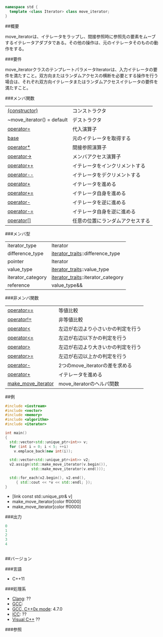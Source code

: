 ```cpp
namespace std {
  template <class Iterator> class move_iterator;
}
```

##概要

move_iteratorは、イテレータをラップし、間接参照時に参照先の要素をムーブするイテレータアダプタである。その他の操作は、元のイテレータそのものの動作をする。

###要件

move_iteratorクラスのテンプレートパラメータIteratorは、入力イテレータの要件を満たすこと。双方向またはランダムアクセスの横断を必要とする操作を行う場合は、それぞれ双方向イテレータまたはランダムアクセスイテレータの要件を満たすこと。

###メンバ関数

| | |
|-------------------------------------------------------------------------------------------------------------------|--------------------------------------------------|
| [(constructor)](https://sites.google.com/site/cpprefjp/reference/iterator/move_iterator/move_iterator) | コンストラクタ |
| ~move_iterator() = default | デストラクタ |
| [operator=](https://sites.google.com/site/cpprefjp/reference/iterator/move_iterator/op_assign) | 代入演算子 |
| [base](https://sites.google.com/site/cpprefjp/reference/iterator/move_iterator/base) | 元のイテレータを取得する |
| [operator*](https://sites.google.com/site/cpprefjp/reference/iterator/move_iterator/op_deref) | 間接参照演算子 |
| [operator->](https://sites.google.com/site/cpprefjp/reference/iterator/move_iterator/op_arrow) | メンバアクセス演算子 |
| [operator++](https://sites.google.com/site/cpprefjp/reference/iterator/move_iterator/op_increment) | イテレータをインクリメントする |
| [operator--](https://sites.google.com/site/cpprefjp/reference/iterator/move_iterator/op_decrement) | イテレータをデクリメントする |
| [operator+](https://sites.google.com/site/cpprefjp/reference/iterator/move_iterator/op_plus) | イテレータを進める |
| [operator+=](https://sites.google.com/site/cpprefjp/reference/iterator/move_iterator/op_plus_assign) | イテレータ自身を進める |
| [operator-](https://sites.google.com/site/cpprefjp/reference/iterator/move_iterator/op_minus) | イテレータを逆に進める |
| [operator-=](https://sites.google.com/site/cpprefjp/reference/iterator/move_iterator/op_minus_assign) | イテレータ自身を逆に進める |
| [operator[]](https://sites.google.com/site/cpprefjp/reference/iterator/move_iterator/op_at) | 任意の位置にランダムアクセスする |

###メンバ型

| | |
|-------------------|--------------------------------------------------------------------------------------------------------------------------------------|
| iterator_type | Iterator |
| difference_type | [iterator_traits](https://sites.google.com/site/cpprefjp/reference/iterator/iterator_traits)<Iterator>::difference_type |
| pointer | Iterator |
| value_type | [iterator_traits](https://sites.google.com/site/cpprefjp/reference/iterator/iterator_traits)<Iterator>::value_type |
| iterator_category | [iterator_traits](https://sites.google.com/site/cpprefjp/reference/iterator/iterator_traits)<Iterator>::iterator_category |
| reference | value_type&& |

###非メンバ関数

| | |
|-----------------------------------------------------------------------------------------------------------------------------|-----------------------------------------------------|
| [operator==](https://sites.google.com/site/cpprefjp/reference/iterator/move_iterator/op_equal) | 等値比較 |
| [operator!=](https://sites.google.com/site/cpprefjp/reference/iterator/move_iterator/op_not_equal) | 非等値比較 |
| [operator<](https://sites.google.com/site/cpprefjp/reference/iterator/move_iterator/op_less) | 左辺が右辺より小さいかの判定を行う |
| [operator<=](https://sites.google.com/site/cpprefjp/reference/iterator/move_iterator/op_less_equal) | 左辺が右辺以下かの判定を行う |
| [operator>](https://sites.google.com/site/cpprefjp/reference/iterator/move_iterator/op_greater) | 左辺が右辺より大きいかの判定を行う |
| [operator>=](https://sites.google.com/site/cpprefjp/reference/iterator/move_iterator/op_greater_equal) | 左辺が右辺以上かの判定を行う |
| [operator-](https://sites.google.com/site/cpprefjp/reference/iterator/move_iterator/op_minus_free) | 2つのmove_iteratorの差を求める |
| [operator+](https://sites.google.com/site/cpprefjp/reference/iterator/move_iterator/op_plus_free) | イテレータを進める |
| [make_move_iterator](https://sites.google.com/site/cpprefjp/reference/iterator/move_iterator/make_move_iterator) | move_iteratorのヘルパ関数 |


##例
```cpp
#include <iostream>
#include <vector>
#include <memory>
#include <algorithm>
#include <iterator>

int main()
{
  std::vector<std::unique_ptr<int>> v;
  for (int i = 0; i < 5; ++i)
    v.emplace_back(new int(i));

  std::vector<std::unique_ptr<int>> v2;
  v2.assign(std::make_move_iterator(v.begin()),
            std::make_move_iterator(v.end()));

  std::for_each(v2.begin(), v2.end(),
     { std::cout << *v << std::endl; });
}
```
* [link const std::unique_ptr<int>& v]
* make_move_iterator[color ff0000]
* make_move_iterator[color ff0000]

###出力

```cpp
0
1
2
3
4


```

##

##バージョン

###言語

- C++11

###処理系

- [Clang](https://sites.google.com/site/cpprefjp/implementation#clang): ??
- [GCC](https://sites.google.com/site/cpprefjp/implementation#gcc): 
- [GCC, C++0x mode](https://sites.google.com/site/cpprefjp/implementation#gcc): 4.7.0
- [ICC](https://sites.google.com/site/cpprefjp/implementation#icc): ??
- [Visual C++](https://sites.google.com/site/cpprefjp/implementation#visual_cpp) ??


###参照

